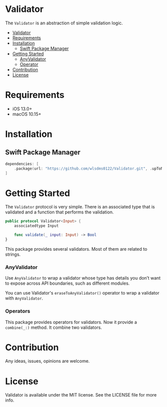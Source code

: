 # Validator

The `Validator` is an abstraction of simple validation logic.

-   [Validator](#validator)
-   [Requirements](#requirements)
-   [Installation](#installation)
    -   [Swift Package Manager](#swift-package-manager)
-   [Getting Started](#getting-started)
    -   [AnyValidator](#anyvalidator)
    -   [Operator](#operator)
-   [Contribution](#contribution)
-   [License](#license)

# Requirements

-   iOS 13.0+
-   macOS 10.15+

# Installation

## Swift Package Manager

```swift
dependencies: [
    .package(url: "https://github.com/wlsdms0122/Validator.git", .upToNextMajor(from: "1.0.0"))
]
```

# Getting Started

The `Validator` protocol is very simple. There is an associated type that is validated and a function that performs the validation.

```swift
public protocol Validator<Input> {
    associatedtype Input

    func validate(_ input: Input) -> Bool
}
```

This package provides several validators. Most of them are related to strings.

### AnyValidator

Use `AnyValidator` to wrap a validator whose type has details you don’t want to expose across API boundaries, such as different modules.

You can use Validator's `eraseToAnyValidator()` operator to wrap a validator with `AnyValidator`.

### Operators

This package provides operators for validators. Now it provide a `combine(_:)` method. It combine two validators.

# Contribution

Any ideas, issues, opinions are welcome.

# License

Validator is available under the MIT license. See the LICENSE file for more info.

